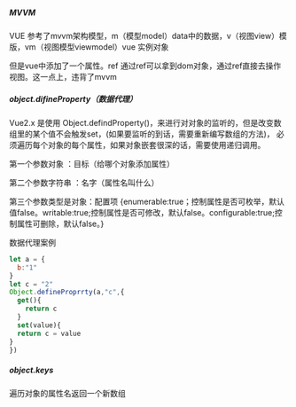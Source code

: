 ##### MVVM 

VUE 参考了mvvm架构模型，m（模型model）data中的数据，v（视图view）模版，vm（视图模型viewmodel）vue 实例对象

但是vue中添加了一个属性。ref
通过ref可以拿到dom对象，通过ref直接去操作视图。这一点上，违背了mvvm

##### object.difineProperty（数据代理）

Vue2.x 是使用 Object.defindProperty()，来进行对对象的监听的，但是改变数组里的某个值不会触发set，(如果要监听的到话，需要重新编写数组的方法)， 必须遍历每个对象的每个属性，如果对象嵌套很深的话，需要使用递归调用。



第一个参数对象 ：目标（给哪个对象添加属性）

第二个参数字符串 ：名字（属性名叫什么）

第三个参数类型是对象：配置项  {enumerable:true；控制属性是否可枚举，默认值false。writable:true;控制属性是否可修改，默认false。configurable:true;控制属性可删除，默认false。}

数据代理案例

```js
let a = {
  b:"1"
}
let c = "2"
Object.defineProprrty(a,"c",{
  get(){
    return c
  }
  set(value){
  return c = value
}
})
```



##### object.keys

遍历对象的属性名返回一个新数组
